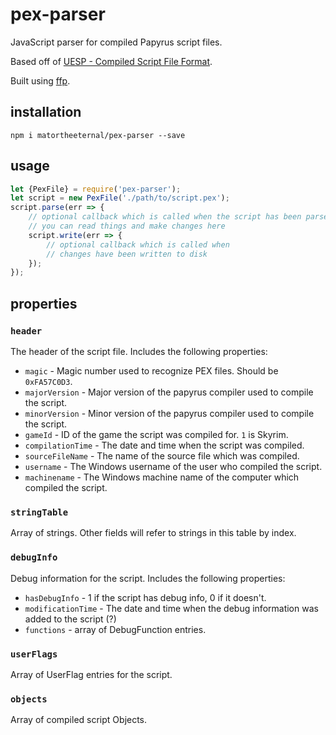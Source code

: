 # pex-parser

JavaScript parser for compiled Papyrus script files. 

Based off of [UESP - Compiled Script File Format](http://en.uesp.net/wiki/Tes5Mod:Compiled_Script_File_Format).

Built using [ffp](https://github.com/matortheeternal/ffp).

## installation

```
npm i matortheeternal/pex-parser --save
```

## usage

```javascript
let {PexFile} = require('pex-parser');
let script = new PexFile('./path/to/script.pex');
script.parse(err => {
    // optional callback which is called when the script has been parsed
    // you can read things and make changes here
    script.write(err => {
        // optional callback which is called when 
        // changes have been written to disk
    });
});
```

## properties

### `header`

The header of the script file.  Includes the following properties:

- `magic` - Magic number used to recognize PEX files.  Should be `0xFA57C0D3`.
- `majorVersion` - Major version of the papyrus compiler used to compile the script.
- `minorVersion` - Minor version of the papyrus compiler used to compile the script.
- `gameId` - ID of the game the script was compiled for.  `1` is Skyrim.
- `compilationTime` - The date and time when the script was compiled.
- `sourceFileName` - The name of the source file which was compiled.
- `username` - The Windows username of the user who compiled the script.
- `machinename` - The Windows machine name of the computer which compiled the script.

### `stringTable`

Array of strings.  Other fields will refer to strings in this table by index.

### `debugInfo`

Debug information for the script.  Includes the following properties:

- `hasDebugInfo` - 1 if the script has debug info, 0 if it doesn't.
- `modificationTime` - The date and time when the debug information was added to the script (?)
- `functions` - array of DebugFunction entries.

### `userFlags`

Array of UserFlag entries for the script.

### `objects`

Array of compiled script Objects.

